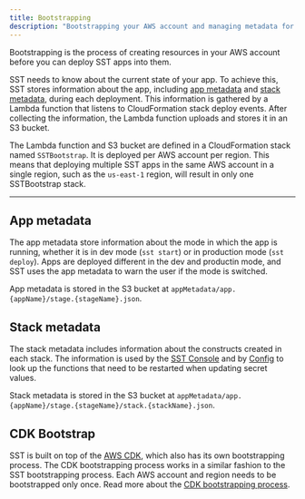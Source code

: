 ```yaml
---
title: Bootstrapping
description: "Bootstrapping your AWS account and managing metadata for your SST apps."
---
```


<HeadlineText>

Bootstrapping is the process of creating resources in your AWS account before you can deploy SST apps into them.

</HeadlineText>

SST needs to know about the current state of your app. To achieve this, SST stores information about the app, including [app metadata](#app-metadata) and [stack metadata](#stack-metadata), during each deployment. This information is gathered by a Lambda function that listens to CloudFormation stack deploy events. After collecting the information, the Lambda function uploads and stores it in an S3 bucket.

The Lambda function and S3 bucket are defined in a CloudFormation stack named `SSTBootstrap`. It is deployed per AWS account per region. This means that deploying multiple SST apps in the same AWS account in a single region, such as the `us-east-1` region, will result in only one SSTBootstrap stack.

---

## App metadata

The app metadata store information about the mode in which the app is running, whether it is in dev mode (`sst start`) or in production mode (`sst deploy`). Apps are deployed different in the dev and productin mode, and SST uses the app metadata to warn the user if the mode is switched.

App metadata is stored in the S3 bucket at `appMetadata/app.{appName}/stage.{stageName}.json`. 

## Stack metadata

The stack metadata includes information about the constructs created in each stack. The information is used by the [SST Console](../console.md) and by [Config](../config#updating-secrets) to look up the functions that need to be restarted when updating secret values.

Stack metadata is stored in the S3 bucket at `appMetadata/app.{appName}/stage.{stageName}/stack.{stackName}.json`. 

## CDK Bootstrap

SST is built on top of the [AWS CDK](https://aws.amazon.com/cdk/), which also has its own bootstrapping process. The CDK bootstrapping process works in a similar fashion to the SST bootstrapping process. Each AWS account and region needs to be bootstrapped only once. Read more about the [CDK bootstrapping process](https://docs.aws.amazon.com/cdk/v2/guide/bootstrapping.html).